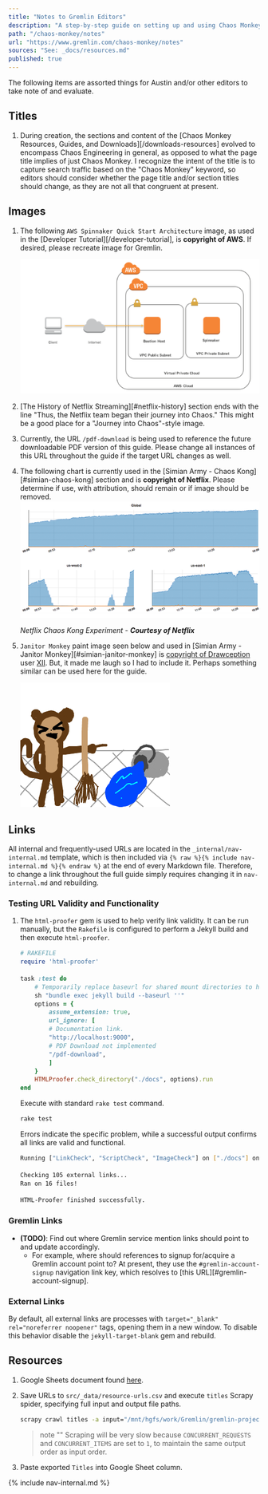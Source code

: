 ```yaml
---
title: "Notes to Gremlin Editors"
description: "A step-by-step guide on setting up and using Chaos Monkey with AWS, and also explores specific scenarios in which Chaos Monkey may (or may not) be relevant."
path: "/chaos-monkey/notes"
url: "https://www.gremlin.com/chaos-monkey/notes"
sources: "See: _docs/resources.md"
published: true
---
```


The following items are assorted things for Austin and/or other editors to take note of and evaluate.

## Titles

1. During creation, the sections and content of the [Chaos Monkey Resources, Guides, and Downloads][/downloads-resources] evolved to encompass Chaos Engineering in general, as opposed to what the page title implies of just Chaos Monkey.  I recognize the intent of the title is to capture search traffic based on the "Chaos Monkey" keyword, so editors should consider whether the page title and/or section titles should change, as they are not all that congruent at present.

## Images

1. The following `AWS Spinnaker Quick Start Architecture` image, as used in the [Developer Tutorial][/developer-tutorial], is **copyright of AWS**.  If desired, please recreate image for Gremlin.

    ![developer-tutorial-aws-spinnaker-quick-start-architecture](../images/developer-tutorial-aws-spinnaker-quick-start-architecture.png 'AWS Spinnaker Quick Start Architecture')

2. [The History of Netflix Streaming][#netflix-history] section ends with the line "Thus, the Netflix team began their journey into Chaos."  This might be a good place for a "Journey into Chaos"-style image.
3. Currently, the URL `/pdf-download` is being used to reference the future downloadable PDF version of this guide.  Please change all instances of this URL throughout the guide if the target URL changes as well.
4. The following chart is currently used in the [Simian Army - Chaos Kong][#simian-chaos-kong] section and is **copyright of Netflix**.  Please determine if use, with attribution, should remain or if image should be removed.
    ![simian-army-netflix-chaos-kong-experiment](../images/simian-army-netflix-chaos-kong-experiment.png 'Netflix Chaos Kong Experiment Chart -- Courtesy Netflix')

    *Netflix Chaos Kong Experiment - **Courtesy of Netflix***

5. `Janitor Monkey` paint image seen below and used in [Simian Army - Janitor Monkey][#simian-janitor-monkey] is [copyright of Drawception](https://drawception.com/panel/drawing/hJvv6336/janitor-monkey-laughs-at-spilled-mop-bucket/) user [XII](https://drawception.com/player/477070/xiii/).  But, it made me laugh so I had to include it.  Perhaps something similar can be used here for the guide.

    ![simian-army-janitor-monkey](../images/simian-army-janitor-monkey.png 'A magnificent Janitor Monkey')

## Links

All internal and frequently-used URLs are located in the `_internal/nav-internal.md` template, which is then included via `{% raw %}{% include nav-internal.md %}{% endraw %}` at the end of every Markdown file.  Therefore, to change a link throughout the full guide simply requires changing it in `nav-internal.md` and rebuilding.

### Testing URL Validity and Functionality

1. The `html-proofer` gem is used to help verify link validity.  It can be run manually, but the `Rakefile` is configured to perform a Jekyll build and then execute `html-proofer`.

    ```ruby
    # RAKEFILE
    require 'html-proofer'

    task :test do
        # Temporarily replace baseurl for shared mount directories to hash correctly.
        sh "bundle exec jekyll build --baseurl ''"
        options = {
            assume_extension: true,
            url_ignore: [
            # Documentation link.
            "http://localhost:9000",
            # PDF Download not implemented
            "/pdf-download",
            ]
        }
        HTMLProofer.check_directory("./docs", options).run
    end
    ```

    Execute with standard `rake test` command.

    ```bash
    rake test
    ```

    Errors indicate the specific problem, while a successful output confirms all links are valid and functional.

    ```bash
    Running ["LinkCheck", "ScriptCheck", "ImageCheck"] on ["./docs"] on *.html...

    Checking 105 external links...
    Ran on 16 files!

    HTML-Proofer finished successfully.
    ```

### Gremlin Links

- **(TODO)**: Find out where Gremlin service mention links should point to and update accordingly.
    - For example, where should references to signup for/acquire a Gremlin account point to?  At present, they use the `#gremlin-account-signup` navigation link key, which resolves to [this URL][#gremlin-account-signup].

### External Links

By default, all external links are processes with `target="_blank" rel="noreferrer noopener"` tags, opening them in a new window.  To disable this behavior disable the `jekyll-target-blank` gem and rebuild.

## Resources

1. Google Sheets document found [here](https://docs.google.com/spreadsheets/d/1SeNhnXx6dx7a3Ng4_hDS8LfKty8TVzxTt6g661OB6_E/).
2. Save URLs to `src/_data/resource-urls.csv` and execute `titles` Scrapy spider, specifying full input and output file paths.

    ```bash
    scrapy crawl titles -a input="/mnt/hgfs/work/Gremlin/gremlin-projects/chaos-monkey/src/_data/resource-urls.csv" -t csv --nolog -o - > "/mnt/hgfs/work/Gremlin/gremlin-projects/chaos-monkey/src/_data/resource-titles.csv"
    ```

    > note ""
    > Scraping will be very slow because `CONCURRENT_REQUESTS` and `CONCURRENT_ITEMS` are set to `1`, to maintain the same output order as input order.

3. Paste exported `Titles` into Google Sheet column.

{% include nav-internal.md %}